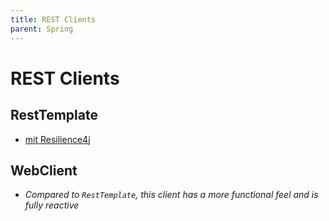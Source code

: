 ```yaml
---
title: REST Clients
parent: Spring
---
```


# REST Clients

## RestTemplate
- [mit Resilience4j](https://arnoldgalovics.com/resilience4j-resttemplate/)


## WebClient
- *Compared to `RestTemplate`, this client has a more functional feel and is fully reactive*